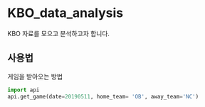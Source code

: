 # KBO_data_analysis

KBO 자료를 모으고 분석하고자 합니다.

## 사용법

게임을 받아오는 방법

```python
import api
api.get_game(date=20190511, home_team= 'OB', away_team='NC')
```
